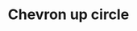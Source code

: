 ---
title: Chevron up circle
tags: ["chevron", "up", "circle", "direction", "pointer", "arrow", "rotate"]
icon: chevron-up-circle
svg: '<svg xmlns="http://www.w3.org/2000/svg" width="24" height="24" fill="none" viewBox="0 0 24 24" stroke-width="1.5" stroke-linecap="round" stroke-linejoin="round" stroke="currentColor"><path d="m8.5 13.25 3.5-3.5 3.5 3.5"/><circle cx="12" cy="12" r="9"/></svg>'
---